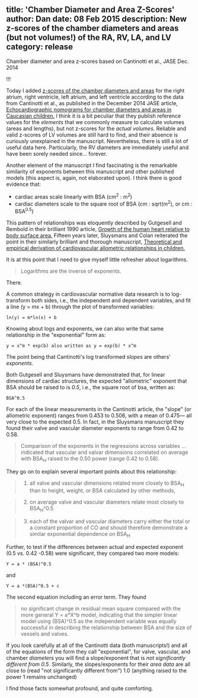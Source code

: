 title: 'Chamber Diameter and Area Z-Scores'
author: Dan
date: 08 Feb 2015
description: New z-scores of the chamber diameters and areas (but not volumes!) of the RA, RV, LA, and LV 
category: release
---

Chamber diameter and area z-scores based on Cantinotti et al., JASE Dec. 2014

!!!

Today I added [z-scores of the chamber diameters and areas](/refs/cantinotti-jase-2014-december) for the right atrium, right ventricle, left atrium, and left ventricle according to the data from Cantinotti et al., as
published in the December 2014 JASE article, [Echocardiographic nomograms for chamber diameters and areas in Caucasian children.](http://www.ncbi.nlm.nih.gov/pubmed/25240494)
I think it is a bit peculiar that they publish reference values for the _elements_ that we commonly measure to calculate volumes (areas and lengths), but not z-scores for the *actual volumes*. 
Reliable and valid z-scores of LV volumes are still hard to find, and their absence is curiously unexplained in the manuscript.
Nevertheless, there is still a lot of useful data here. Particularly, the RV diameters are immediately useful and have been sorely needed since... forever.

Another element of the manuscript I find fascinating is the remarkable similarity of exponents between this manuscript and other published models (this aspect is, again, not elaborated upon). I think there is good evidence that:

* cardiac areas scale linearly with BSA (cm<sup>2</sup> : m<sup>2</sup>)
* cardiac diameters scale to the square root of BSA (cm : sqrt(m<sup>2</sup>), or cm : BSA<sup>0.5</sup>)

This pattern of relationships was eloquently described by Gutgesell and Rembold in their brilliant 1990 article, [Growth of the human heart relative to body surface area.](http://www.ncbi.nlm.nih.gov/pubmed/2309636)
Fifteen years later, Sluysmans and Colan reiterated the point in their similarly brilliant and thorough manuscript, [Theoretical and empirical derivation of cardiovascular allometric relationships in children.](http://www.ncbi.nlm.nih.gov/pubmed/15557009)

It is at this point that I need to give myself little refresher about logarithms. 

>Logarithms are the inverse of exponents. 

There.

A common strategy in cardiovascular normative data research is to log-transform both sides, i.e., the independent and dependent variables, and fit a line (y = mx + b) through the plot of transformed variables:

    ln(y) = m*ln(x) + b
  
Knowing about logs and exponents, we can also write that same relationship in the "exponential" form as:

    y = x^m * exp(b) also written as y = exp(b) * x^m

The point being that Cantinotti's log transformed _slopes_ are others' _exponents_. 

Both Gutgesell and Sluysmans have demonstrated that, for linear dimensions of cardiac structures, the expected "allometric" exponent that BSA should be raised to is *0.5*, i.e., the square root of bsa, written as: 

    BSA^0.5
    
For each of the linear measurements in the Cantinotti article, the "slope" (or allometric exponent) ranges from 0.453 to 0.506, with a mean of 0.475&mdash; all very close to the expected 0.5.
In fact, in the Sluysmans manuscript they found their valve and vascular diameter exponents to range from 0.42 to 0.58.

>Comparison of the exponents in the regressions across variables
... indicated that vascular and valvar dimensions
correlated on average with BSA<sub>H</sub> raised to the 0.50 power
(range 0.42 to 0.58).

They go on to explain several important points about this relationship:

>1) all
valve and vascular dimensions related more closely to BSA<sub>H</sub>
than to height, weight, or BSA calculated by other methods, 

>2) on average valve and vascular diameters relate most closely to
BSA<sub>H</sub>^0.5 

>3) each of the valvar and vascular diameters carry
either the total or a constant proportion of CO and should
therefore demonstrate a similar exponential dependence on
BSA<sub>H</sub>

Further, to test if the differences between actual and expected exponent (0.5 vs. 0.42 -0.58) were significant, they compared two more models:

    Y = a * (BSA)^0.5
  
and

    Y = a *(BSA)^0.5 + c
  
The second equation including an error term. They found

>no significant change in residual mean square compared
with the more general Y = a*X^b model, indicating that
the simpler linear model using (BSA)^0.5 as the independent
variable was equally successful in describing the relationship
between BSA and the size of vessels and valves.
  
If you look carefully at all of the Cantinotti data (both manuscripts!) and all of the equations of the form they call "exponential", for valve, vascular, and chamber _diameters_ you will find a slope/exponent that is _not significantly different from 0.5_. Similarly, the slopes/exponents for their _area data_ are all close to (read "not significantly different from") 1.0 (anything raised to the power 1 remains unchanged)

I find those facts somewhat profound, and quite comforting.
